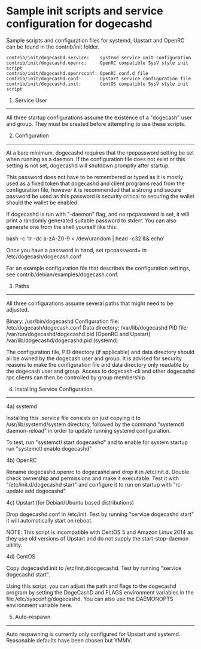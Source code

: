 Sample init scripts and service configuration for dogecashd
==========================================================

Sample scripts and configuration files for systemd, Upstart and OpenRC
can be found in the contrib/init folder.

    contrib/init/dogecashd.service:    systemd service unit configuration
    contrib/init/dogecashd.openrc:     OpenRC compatible SysV style init script
    contrib/init/dogecashd.openrcconf: OpenRC conf.d file
    contrib/init/dogecashd.conf:       Upstart service configuration file
    contrib/init/dogecashd.init:       CentOS compatible SysV style init script

1. Service User
---------------------------------

All three startup configurations assume the existence of a "dogecash" user
and group.  They must be created before attempting to use these scripts.

2. Configuration
---------------------------------

At a bare minimum, dogecashd requires that the rpcpassword setting be set
when running as a daemon.  If the configuration file does not exist or this
setting is not set, dogecashd will shutdown promptly after startup.

This password does not have to be remembered or typed as it is mostly used
as a fixed token that dogecashd and client programs read from the configuration
file, however it is recommended that a strong and secure password be used
as this password is security critical to securing the wallet should the
wallet be enabled.

If dogecashd is run with "-daemon" flag, and no rpcpassword is set, it will
print a randomly generated suitable password to stderr.  You can also
generate one from the shell yourself like this:

bash -c 'tr -dc a-zA-Z0-9 < /dev/urandom | head -c32 && echo'

Once you have a password in hand, set rpcpassword= in /etc/dogecash/dogecash.conf

For an example configuration file that describes the configuration settings,
see contrib/debian/examples/dogecash.conf.

3. Paths
---------------------------------

All three configurations assume several paths that might need to be adjusted.

Binary:              /usr/bin/dogecashd
Configuration file:  /etc/dogecash/dogecash.conf
Data directory:      /var/lib/dogecashd
PID file:            /var/run/dogecashd/dogecashd.pid (OpenRC and Upstart)
                     /var/lib/dogecashd/dogecashd.pid (systemd)

The configuration file, PID directory (if applicable) and data directory
should all be owned by the dogecash user and group.  It is advised for security
reasons to make the configuration file and data directory only readable by the
dogecash user and group.  Access to dogecash-cli and other dogecashd rpc clients
can then be controlled by group membership.

4. Installing Service Configuration
-----------------------------------

4a) systemd

Installing this .service file consists on just copying it to
/usr/lib/systemd/system directory, followed by the command
"systemctl daemon-reload" in order to update running systemd configuration.

To test, run "systemctl start dogecashd" and to enable for system startup run
"systemctl enable dogecashd"

4b) OpenRC

Rename dogecashd.openrc to dogecashd and drop it in /etc/init.d.  Double
check ownership and permissions and make it executable.  Test it with
"/etc/init.d/dogecashd start" and configure it to run on startup with
"rc-update add dogecashd"

4c) Upstart (for Debian/Ubuntu based distributions)

Drop dogecashd.conf in /etc/init.  Test by running "service dogecashd start"
it will automatically start on reboot.

NOTE: This script is incompatible with CentOS 5 and Amazon Linux 2014 as they
use old versions of Upstart and do not supply the start-stop-daemon uitility.

4d) CentOS

Copy dogecashd.init to /etc/init.d/dogecashd. Test by running "service dogecashd start".

Using this script, you can adjust the path and flags to the dogecashd program by
setting the DogeCashD and FLAGS environment variables in the file
/etc/sysconfig/dogecashd. You can also use the DAEMONOPTS environment variable here.

5. Auto-respawn
-----------------------------------

Auto respawning is currently only configured for Upstart and systemd.
Reasonable defaults have been chosen but YMMV.
